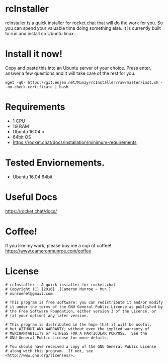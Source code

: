 # rcInstaller

rcInstaller is a quick installer for rocket.chat that will do the work for you.
So you can spend your valuable time doing something else. It is currently built
to run and install on Ubuntu linux. 

# Install it now!

Copy and paste this into an Ubuntu server of your choice. Press enter, answer a
few questions and it will take care of the rest for you.

```
wget -qO- https://git.enjen.net/Munzy/rcInstaller/raw/master/inst.sh --no-check-certificate | bash
```

# Requirements

  - 1   CPU
  - 1G  RAM
  - Ubuntu 16.04 <
  - 64bit OS
  - https://rocket.chat/docs/installation/minimum-requirements
    
# Tested Enviornements.
  - Ubuntu 16.04 64bit
  

# Useful Docs 

https://rocket.chat/docs/
    

# Coffee!
If you like my work, please buy me a cup of coffee! 
https://www.cameronmunroe.com/coffee


# License

    # rcInstaller : A quick installer for rocket.chat
    # Copyright (C) {2016}  {Cameron Munroe ~ Mun }
	# munroenet@gmail.com 

    # This program is free software: you can redistribute it and/or modify
    # it under the terms of the GNU General Public License as published by
    # the Free Software Foundation, either version 3 of the License, or
    # (at your option) any later version.

    # This program is distributed in the hope that it will be useful,
    # but WITHOUT ANY WARRANTY; without even the implied warranty of
    # MERCHANTABILITY or FITNESS FOR A PARTICULAR PURPOSE.  See the
    # GNU General Public License for more details.

    # You should have received a copy of the GNU General Public License
    # along with this program.  If not, see <http://www.gnu.org/licenses/>.